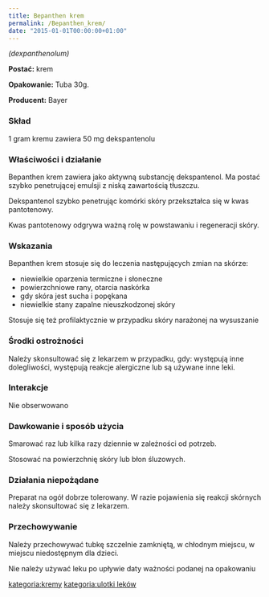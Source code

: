 ```yaml
---
title: Bepanthen krem
permalink: /Bepanthen_krem/
date: "2015-01-01T00:00:00+01:00"
---
```


*(dexpanthenolum)*

**Postać:** krem

**Opakowanie:** Tuba 30g.

**Producent:** Bayer

### Skład

1 gram kremu zawiera 50 mg dekspantenolu

### Właściwości i działanie

Bepanthen krem zawiera jako aktywną substancję dekspantenol. Ma postać szybko penetrującej emulsji z niską zawartością tłuszczu.

Dekspantenol szybko penetrując komórki skóry przekształca się w kwas pantotenowy.

Kwas pantotenowy odgrywa ważną rolę w powstawaniu i regeneracji skóry.

### Wskazania

Bepanthen krem stosuje się do leczenia następujących zmian na skórze:

-   niewielkie oparzenia termiczne i słoneczne
-   powierzchniowe rany, otarcia naskórka
-   gdy skóra jest sucha i popękana
-   niewielkie stany zapalne nieuszkodzonej skóry

Stosuje się też profilaktycznie w przypadku skóry narażonej na wysuszanie

### Środki ostrożności

Należy skonsultować się z lekarzem w przypadku, gdy: występują inne dolegliwości, występują reakcje alergiczne lub są używane inne leki.

### Interakcje

Nie obserwowano

### Dawkowanie i sposób użycia

Smarować raz lub kilka razy dziennie w zależności od potrzeb.

Stosować na powierzchnię skóry lub błon śluzowych.

### Działania niepożądane

Preparat na ogół dobrze tolerowany. W razie pojawienia się reakcji skórnych należy skonsultować się z lekarzem.

### Przechowywanie

Należy przechowywać tubkę szczelnie zamkniętą, w chłodnym miejscu, w miejscu niedostępnym dla dzieci.

Nie należy używać leku po upływie daty ważności podanej na opakowaniu

[kategoria:kremy](/atopedia/kategoria:kremy "wikilink") [kategoria:ulotki leków](/atopedia/kategoria:ulotki_leków "wikilink")